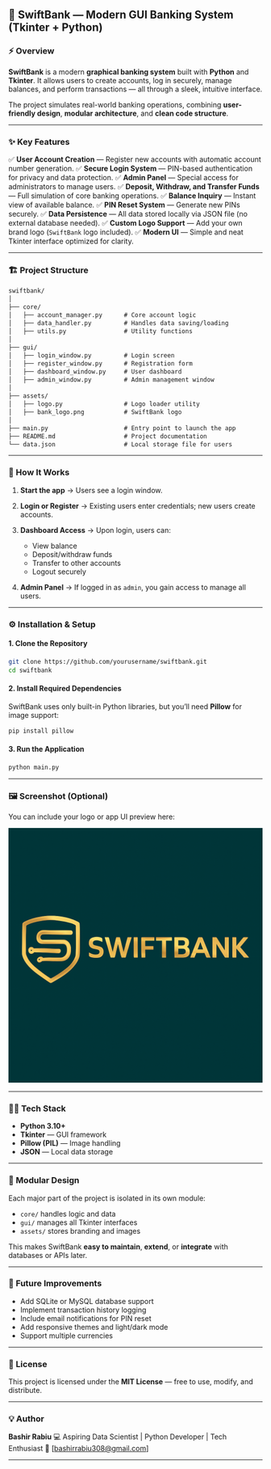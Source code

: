 ## 🏦 SwiftBank — Modern GUI Banking System (Tkinter + Python)

### ⚡ Overview

**SwiftBank** is a modern **graphical banking system** built with **Python** and **Tkinter**.
It allows users to create accounts, log in securely, manage balances, and perform transactions — all through a sleek, intuitive interface.

The project simulates real-world banking operations, combining **user-friendly design**, **modular architecture**, and **clean code structure**.

---

### ✨ Key Features

✅ **User Account Creation** — Register new accounts with automatic account number generation.
✅ **Secure Login System** — PIN-based authentication for privacy and data protection.
✅ **Admin Panel** — Special access for administrators to manage users.
✅ **Deposit, Withdraw, and Transfer Funds** — Full simulation of core banking operations.
✅ **Balance Inquiry** — Instant view of available balance.
✅ **PIN Reset System** — Generate new PINs securely.
✅ **Data Persistence** — All data stored locally via JSON file (no external database needed).
✅ **Custom Logo Support** — Add your own brand logo (`SwiftBank` logo included).
✅ **Modern UI** — Simple and neat Tkinter interface optimized for clarity.

---

### 🏗️ Project Structure

```
swiftbank/
│
├── core/
│   ├── account_manager.py      # Core account logic
│   ├── data_handler.py         # Handles data saving/loading
│   ├── utils.py                # Utility functions
│
├── gui/
│   ├── login_window.py         # Login screen
│   ├── register_window.py      # Registration form
│   ├── dashboard_window.py     # User dashboard
│   ├── admin_window.py         # Admin management window
│
├── assets/
│   ├── logo.py                 # Logo loader utility
│   ├── bank_logo.png           # SwiftBank logo
│
├── main.py                     # Entry point to launch the app
├── README.md                   # Project documentation
└── data.json                   # Local storage file for users
```

---

### 🧠 How It Works

1. **Start the app** → Users see a login window.
2. **Login or Register** → Existing users enter credentials; new users create accounts.
3. **Dashboard Access** → Upon login, users can:

   * View balance
   * Deposit/withdraw funds
   * Transfer to other accounts
   * Logout securely
4. **Admin Panel** → If logged in as `admin`, you gain access to manage all users.

---

### ⚙️ Installation & Setup

#### 1. Clone the Repository

```bash
git clone https://github.com/yourusername/swiftbank.git
cd swiftbank
```

#### 2. Install Required Dependencies

SwiftBank uses only built-in Python libraries, but you’ll need **Pillow** for image support:

```bash
pip install pillow
```

#### 3. Run the Application

```bash
python main.py
```

---

### 🖼️ Screenshot (Optional)

You can include your logo or app UI preview here:

![SwiftBank Logo](assets/bank_logo.png)

---

### 👨‍💻 Tech Stack

* **Python 3.10+**
* **Tkinter** — GUI framework
* **Pillow (PIL)** — Image handling
* **JSON** — Local data storage

---

### 🧩 Modular Design

Each major part of the project is isolated in its own module:

* `core/` handles logic and data
* `gui/` manages all Tkinter interfaces
* `assets/` stores branding and images

This makes SwiftBank **easy to maintain**, **extend**, or **integrate** with databases or APIs later.

---

### 🚀 Future Improvements

* Add SQLite or MySQL database support
* Implement transaction history logging
* Include email notifications for PIN reset
* Add responsive themes and light/dark mode
* Support multiple currencies

---

### 📜 License

This project is licensed under the **MIT License** — free to use, modify, and distribute.

---

### 💡 Author

**Bashir Rabiu**
💻 Aspiring Data Scientist | Python Developer | Tech Enthusiast
📧 [bashirrabiu308@gmail.com]

---
